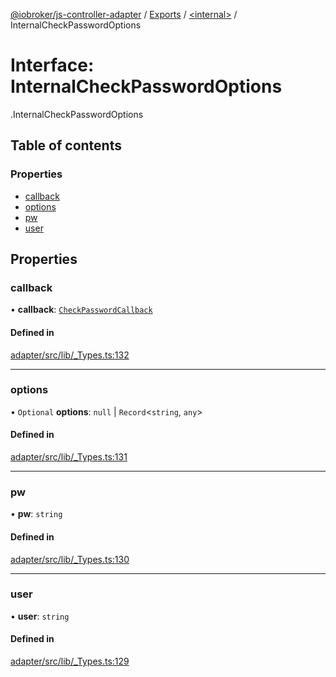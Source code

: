 [@iobroker/js-controller-adapter](../README.md) / [Exports](../modules.md) / [<internal\>](../modules/internal_.md) / InternalCheckPasswordOptions

# Interface: InternalCheckPasswordOptions

[<internal>](../modules/internal_.md).InternalCheckPasswordOptions

## Table of contents

### Properties

- [callback](internal_.InternalCheckPasswordOptions.md#callback)
- [options](internal_.InternalCheckPasswordOptions.md#options)
- [pw](internal_.InternalCheckPasswordOptions.md#pw)
- [user](internal_.InternalCheckPasswordOptions.md#user)

## Properties

### callback

• **callback**: [`CheckPasswordCallback`](../modules/internal_.md#checkpasswordcallback)

#### Defined in

[adapter/src/lib/_Types.ts:132](https://github.com/ioBroker/ioBroker.js-controller/blob/d87d529d/packages/adapter/src/lib/_Types.ts#L132)

___

### options

• `Optional` **options**: ``null`` \| `Record`<`string`, `any`\>

#### Defined in

[adapter/src/lib/_Types.ts:131](https://github.com/ioBroker/ioBroker.js-controller/blob/d87d529d/packages/adapter/src/lib/_Types.ts#L131)

___

### pw

• **pw**: `string`

#### Defined in

[adapter/src/lib/_Types.ts:130](https://github.com/ioBroker/ioBroker.js-controller/blob/d87d529d/packages/adapter/src/lib/_Types.ts#L130)

___

### user

• **user**: `string`

#### Defined in

[adapter/src/lib/_Types.ts:129](https://github.com/ioBroker/ioBroker.js-controller/blob/d87d529d/packages/adapter/src/lib/_Types.ts#L129)
